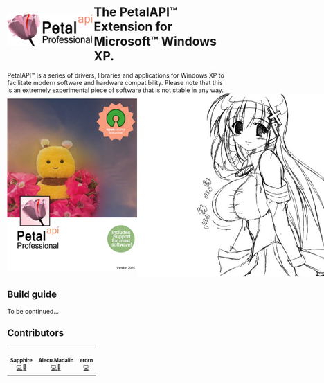 <div style="display: flex; align-items: center;">
<img src="/img/branding/github_branding.png" width="200">
<h1>The PetalAPI™ Extension for Microsoft™ Windows XP.</h1>
</div>
PetalAPI™ is a series of drivers, libraries and applications for Windows XP to facilitate modern software and hardware compatibility.
Please note that this is an extremely experimental piece of software that is not stable in any way.

<div style="display: flex; align-items: center;">
<img src="/img/branding/poster.png" width="300">
<img src="/img/xp-tan.png" width="500">
</div>

## Build guide
To be continued...

## Contributors

<table>
  <tr>
    <td align="center"><a href="https://github.com/54ph"><img src="https://avatars.githubusercontent.com/u/204580924?v=4" width="100px;" alt=""/><br /><sub><b>Sapphire</b></sub></a><br /><a href="https://github.com/54ph/PetalAPI/commits?author=54ph" title="Project Leader">💻👸</a></td>
    <td align="center"><a href="https://github.com/alecumadalin32"><img src="https://avatars3.githubusercontent.com/u/206759203?v=4" width="100px;" alt=""/><br /><sub><b>Alecu Madalin</b></sub></a><br /><a href="https://github.com/54ph/PetalAPI/commits?author=AlecuMadalin32" title="Artist">💻🎨</a></td>
    <td align="center"><a href="https://github.com/erorn"><img src="https://avatars3.githubusercontent.com/u/208494802?v=4" width="100px;" alt=""/><br /><sub><b>erorn</b></sub></a><br /><a href="https://github.com/54ph/PetalAPI/commits?author=erorn" title="Contributor">💻</a></td>
  </tr>
</table>
